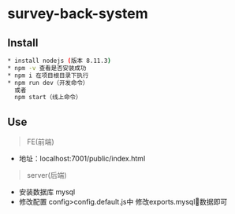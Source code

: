 # survey-back-system


## Install

```bash
* install nodejs (版本 8.11.3)
* npm -v 查看是否安装成功
* npm i 在项目根目录下执行
* npm run dev（开发命令）
  或者
  npm start（线上命令）
```

## Use

> FE(前端)
* 地址：localhost:7001/public/index.html

> server(后端)
* 安装数据库 mysql
* 修改配置 config>config.default.js中 修改exports.mysql数据即可


